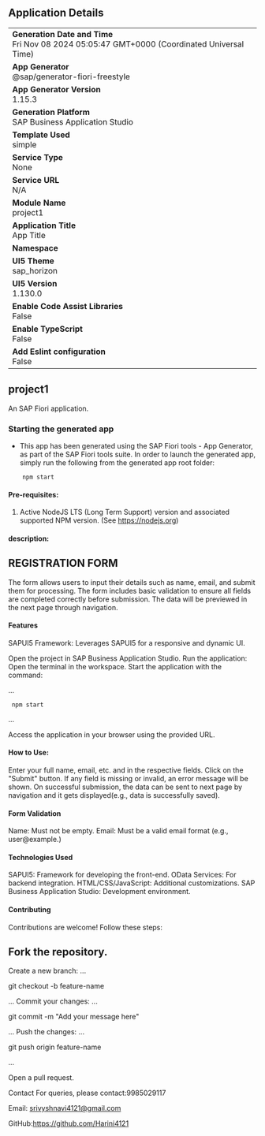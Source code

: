 ## Application Details
|               |
| ------------- |
|**Generation Date and Time**<br>Fri Nov 08 2024 05:05:47 GMT+0000 (Coordinated Universal Time)|
|**App Generator**<br>@sap/generator-fiori-freestyle|
|**App Generator Version**<br>1.15.3|
|**Generation Platform**<br>SAP Business Application Studio|
|**Template Used**<br>simple|
|**Service Type**<br>None|
|**Service URL**<br>N/A|
|**Module Name**<br>project1|
|**Application Title**<br>App Title|
|**Namespace**<br>|
|**UI5 Theme**<br>sap_horizon|
|**UI5 Version**<br>1.130.0|
|**Enable Code Assist Libraries**<br>False|
|**Enable TypeScript**<br>False|
|**Add Eslint configuration**<br>False|

## project1

An SAP Fiori application.

### Starting the generated app

-   This app has been generated using the SAP Fiori tools - App Generator, as part of the SAP Fiori tools suite.  In order to launch the generated app, simply run the following from the generated app root folder:

```
    npm start
```

#### Pre-requisites:

1. Active NodeJS LTS (Long Term Support) version and associated supported NPM version.  (See https://nodejs.org)

#### description:

## REGISTRATION FORM
The form allows users to input their details such as name, email, and submit them for processing. The form includes basic validation to ensure all fields are completed correctly before submission. The data will be previewed in the next page through navigation.

#### Features
SAPUI5 Framework: Leverages SAPUI5 for a responsive and dynamic UI.

Open the project in SAP Business Application Studio.
Run the application:
Open the terminal in the workspace.
Start the application with the command:

...

     npm start

...

Access the application in your browser using the provided URL.

#### How to Use:

Enter your full name, email, etc. and in the respective fields.
Click on the "Submit" button.
If any field is missing or invalid, an error message will be shown.
On successful submission, the data can be sent to next page by navigation and it gets displayed(e.g., data is successfully saved).

#### Form Validation

Name: Must not be empty.
Email: Must be a valid email format (e.g., user@example.)

#### Technologies Used
SAPUI5: Framework for developing the front-end.
OData Services: For backend integration.
HTML/CSS/JavaScript: Additional customizations.
SAP Business Application Studio: Development environment.

#### Contributing
Contributions are welcome! Follow these steps:

## Fork the repository.
Create a new branch:
...

git checkout -b feature-name

...
Commit your changes:
...

git commit -m "Add your message here"

...
Push the changes:
...

git push origin feature-name

...

Open a pull request.

Contact
For queries, please contact:9985029117

Email: srivyshnavi4121@gmail.com

GitHub:https://github.com/Harini4121

